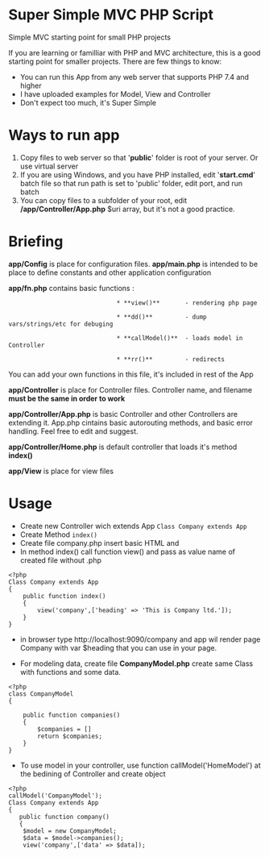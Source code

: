 
# Super Simple MVC PHP Script
Simple MVC starting point for small PHP projects

If you are learning or familliar with PHP and MVC architecture, this is a good starting point for smaller projects. 
There are few things to know:
  * You can run this App from any web server that supports PHP 7.4 and higher
  * I have uploaded examples for Model, View and Controller
  * Don't expect too much, it's Super Simple

# Ways to run app 
  1. Copy files to web server so that '**public**' folder is root of your server. Or use virtual server 
  2. If you are using Windows, and you have PHP installed, edit '**start.cmd**' batch file so that run path is set to 'public' folder, edit port, and run batch 
  3. You can copy files to a subfolder of your root, edit **/app/Controller/App.php** $uri array, but it's not a good practice.

# Briefing
  **app/Config** is place for configuration files.
  **app/main.php** is intended to be place to define constants and other application configuration
  
  **app/fn.php** contains basic functions :
  
                                  * **view()** 	     - rendering php page
                                  
                                  * **dd()**  	     - dump vars/strings/etc for debuging

                                  * **callModel()**  - loads model in Controller
                                  
                                  * **rr()**  	     - redirects
                                  
  You can add your own functions in this file, it's included in rest of the App
  
  **app/Controller** is place for Controller files. Controller name, and filename **must be the same in order to work**
  
  **app/Controller/App.php** is basic Controller and other Controllers are extending it. App.php cintains basic autorouting methods, and basic error handling. Feel free to edit and suggest.
  
  **app/Controller/Home.php** is default controller that loads it's method **index()**
  
  **app/View** is place for view files

  # Usage
   * Create new Controller wich extends App `Class Company extends App` 
   * Create Method `index()` 
   * Create file company.php insert basic HTML and 
   * In method index() call function view() and pass as value name of created file without .php 

    <?php
    Class Company extends App
    {
    	public function index()
    	{
    		view('company',['heading' => 'This is Company ltd.']);
    	}
    }
  * in browser type http://localhost:9090/company  and app wil render page Company with var $heading that you can use in your page.
  
  * For modeling data, create file **CompanyModel.php** create same Class with functions and some data.
```
<?php
class CompanyModel
{
	
	public function companies()
	{
		$companies = []
		return $companies;
	}
}
```

* To use model in your controller, use function callModel('HomeModel') at the bedining of Controller and create object
 
```
<?php
callModel('CompanyModel');
Class Company extends App
{
   public function company()
   {
	$model = new CompanyModel;
	$data = $model->companies();
  	view('company',['data' => $data]);

```
